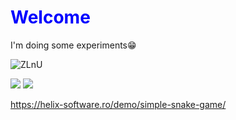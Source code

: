 <html>
<head>
<meta charset="UTF-8">
</head>
<body>

<h1 style="color:blue; ">Welcome</h1>

<p>I'm doing some experiments&#128513;</p>

</body>
</html>


![ZLnU](https://user-images.githubusercontent.com/115560766/196643622-18feee5a-0b54-40fe-a23d-ebd51a9e2f91.gif)


[![](https://img.shields.io/badge/github-blue?style=for-the-badge)](https://github.com/hamzamohdzubair/redant)
[![](https://img.shields.io/badge/book-blueviolet?style=for-the-badge)](https://hamzamohdzubair.github.io/redant/)




https://helix-software.ro/demo/simple-snake-game/
